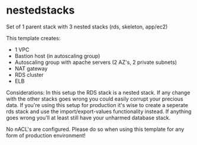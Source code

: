 # nestedstacks
Set of 1 parent stack with 3 nested stacks (rds, skeleton, app/ec2)

This template creates:
- 1 VPC
- Bastion host (in autoscaling group)
- Autoscaling group with apache servers (2 AZ's, 2 private subnets)
- NAT gateway
- RDS cluster
- ELB

Considerations:
In this setup the RDS stack is a nested stack. If any change with the other stacks goes wrong you could easily corrupt your precious data. If you're using this setup for production it's wise to create a seperate rds stack and use the import/export-values functionality instead. If anything goes wrong you'll at least still have your unharmed database stack. 

No nACL's are configured. Please do so when using this template for any form of production environment! 

